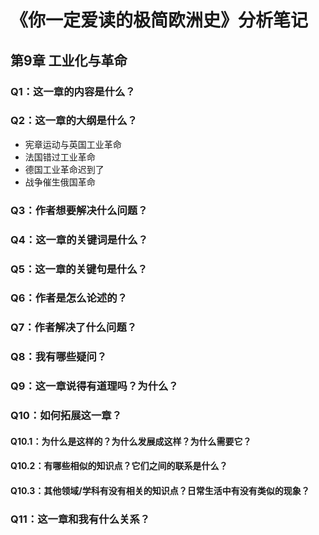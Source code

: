 # 《你一定爱读的极简欧洲史》分析笔记

## 第9章 工业化与革命

### Q1：这一章的内容是什么？

### Q2：这一章的大纲是什么？

- 宪章运动与英国工业革命
- 法国错过工业革命
- 德国工业革命迟到了
- 战争催生俄国革命

### Q3：作者想要解决什么问题？

### Q4：这一章的关键词是什么？

### Q5：这一章的关键句是什么？

### Q6：作者是怎么论述的？

### Q7：作者解决了什么问题？

### Q8：我有哪些疑问？

### Q9：这一章说得有道理吗？为什么？

### Q10：如何拓展这一章？

#### Q10.1：为什么是这样的？为什么发展成这样？为什么需要它？

#### Q10.2：有哪些相似的知识点？它们之间的联系是什么？

#### Q10.3：其他领域/学科有没有相关的知识点？日常生活中有没有类似的现象？

### Q11：这一章和我有什么关系？
